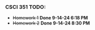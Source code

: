 ### CSCI 351 TODO:
- ~~Homework 1~~ **Done 9-14-24 6:18 PM**
- ~~Homework 2~~ **Done 9-14-24 8:30 PM**